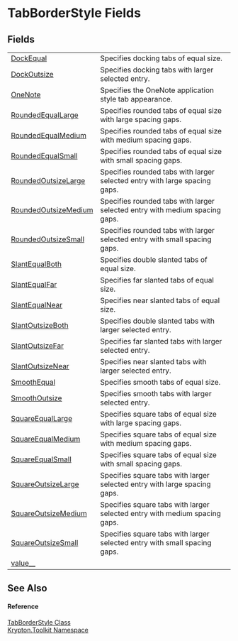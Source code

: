 # TabBorderStyle Fields




## Fields
<table>
<tr>
<td><a href="67a49194-fdb8-97e0-b3c3-5acf1d110b5d.md">DockEqual</a></td>
<td>Specifies docking tabs of equal size.</td></tr>
<tr>
<td><a href="fde31ecc-377f-586d-3f20-dd60645b3247.md">DockOutsize</a></td>
<td>Specifies docking tabs with larger selected entry.</td></tr>
<tr>
<td><a href="d307e346-b0e6-54d7-2c87-6420f666491b.md">OneNote</a></td>
<td>Specifies the OneNote application style tab appearance.</td></tr>
<tr>
<td><a href="8d47baaf-0f97-4ff9-fe14-4b844b27f1de.md">RoundedEqualLarge</a></td>
<td>Specifies rounded tabs of equal size with large spacing gaps.</td></tr>
<tr>
<td><a href="92785111-754f-505d-c249-009080901816.md">RoundedEqualMedium</a></td>
<td>Specifies rounded tabs of equal size with medium spacing gaps.</td></tr>
<tr>
<td><a href="9f98fe74-9b36-dba0-a26e-fa10e4ba0b8f.md">RoundedEqualSmall</a></td>
<td>Specifies rounded tabs of equal size with small spacing gaps.</td></tr>
<tr>
<td><a href="afc1a3bd-d2ff-4de4-7c69-a05f22e34e7f.md">RoundedOutsizeLarge</a></td>
<td>Specifies rounded tabs with larger selected entry with large spacing gaps.</td></tr>
<tr>
<td><a href="06af167a-8f62-02fa-ee72-945eefebc616.md">RoundedOutsizeMedium</a></td>
<td>Specifies rounded tabs with larger selected entry with medium spacing gaps.</td></tr>
<tr>
<td><a href="a836b5e9-6bd3-6af0-0b31-21060c4a9454.md">RoundedOutsizeSmall</a></td>
<td>Specifies rounded tabs with larger selected entry with small spacing gaps.</td></tr>
<tr>
<td><a href="857f2c4e-4c22-30a2-c3b3-89f562fc0d24.md">SlantEqualBoth</a></td>
<td>Specifies double slanted tabs of equal size.</td></tr>
<tr>
<td><a href="e57c394d-dd5f-834b-e884-3b60392731e8.md">SlantEqualFar</a></td>
<td>Specifies far slanted tabs of equal size.</td></tr>
<tr>
<td><a href="ecc58328-d3ce-7def-3932-6c9996ac379b.md">SlantEqualNear</a></td>
<td>Specifies near slanted tabs of equal size.</td></tr>
<tr>
<td><a href="4f99baa2-c18d-f01b-2bfb-1ace39ae2e53.md">SlantOutsizeBoth</a></td>
<td>Specifies double slanted tabs with larger selected entry.</td></tr>
<tr>
<td><a href="3453097c-2efc-3ece-f821-044ea9fe8a91.md">SlantOutsizeFar</a></td>
<td>Specifies far slanted tabs with larger selected entry.</td></tr>
<tr>
<td><a href="103581bb-f44e-f72a-21be-993bf21ce643.md">SlantOutsizeNear</a></td>
<td>Specifies near slanted tabs with larger selected entry.</td></tr>
<tr>
<td><a href="15da4bff-c020-fd8a-335c-aceeeeff20a6.md">SmoothEqual</a></td>
<td>Specifies smooth tabs of equal size.</td></tr>
<tr>
<td><a href="b027b286-5d6b-da5a-1e1d-12c99ac369c1.md">SmoothOutsize</a></td>
<td>Specifies smooth tabs with larger selected entry.</td></tr>
<tr>
<td><a href="57cffa21-5428-c011-5e5d-15d30286745f.md">SquareEqualLarge</a></td>
<td>Specifies square tabs of equal size with large spacing gaps.</td></tr>
<tr>
<td><a href="07eddc65-d3be-e591-7e5e-757221fbfbc3.md">SquareEqualMedium</a></td>
<td>Specifies square tabs of equal size with medium spacing gaps.</td></tr>
<tr>
<td><a href="a1b1a54e-e1de-838d-b39b-07c5fb1eb53f.md">SquareEqualSmall</a></td>
<td>Specifies square tabs of equal size with small spacing gaps.</td></tr>
<tr>
<td><a href="3ce8ed37-c5aa-d5df-b752-b2cc2ad39c6b.md">SquareOutsizeLarge</a></td>
<td>Specifies square tabs with larger selected entry with large spacing gaps.</td></tr>
<tr>
<td><a href="e8935334-ccd3-f407-88c2-32286a8d65b0.md">SquareOutsizeMedium</a></td>
<td>Specifies square tabs with larger selected entry with medium spacing gaps.</td></tr>
<tr>
<td><a href="2744f6f8-ec13-6429-b818-209aaeff7098.md">SquareOutsizeSmall</a></td>
<td>Specifies square tabs with larger selected entry with small spacing gaps.</td></tr>
<tr>
<td><a href="e4832fe2-83fe-6e1a-a005-f15e24874759.md">value__</a></td>
<td> </td></tr>
</table>

## See Also


#### Reference
<a href="1270c858-0b34-774e-682b-387b0276c3be.md">TabBorderStyle Class</a>  
<a href="79d2eac2-21f4-54ff-7552-b20c33c30600.md">Krypton.Toolkit Namespace</a>  
